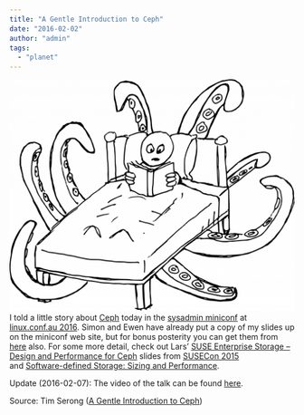 ```yaml
---
title: "A Gentle Introduction to Ceph"
date: "2016-02-02"
author: "admin"
tags: 
  - "planet"
---
```


![A Gentle Introduction to Ceph](images/a-gentle-introduction-to-ceph-exported-1024x830.png)I told a little story about [Ceph](http://ceph.com/) today in the [sysadmin miniconf](http://sysadmin.miniconf.org/programme16.html) at [linux.conf.au 2016](http://lcabythebay.org.au/). Simon and Ewen have already put a copy of my slides up on the miniconf web site, but for bonus posterity you can get them from [here](http://ourobengr.com/wp-uploads/2016/02/A-Gentle-Introduction-to-Ceph.odp) also. For some more detail, check out Lars’ [SUSE Enterprise Storage – Design and Performance for Ceph](https://www.susecon.com/doc/2015/sessions/TUT20074.pdf) slides from [SUSECon 2015](https://www.susecon.com/archive-2015.html) and [Software-defined Storage: Sizing and Performance](https://www.suse.com/company/newsletter/insider.html#article1).

Update (2016-02-07): The video of the talk can be found [here](https://www.youtube.com/watch?v=5xoYFGkFTkM).

Source: Tim Serong ([A Gentle Introduction to Ceph](http://ourobengr.com/2016/02/a-gentle-introduction-to-ceph/))
